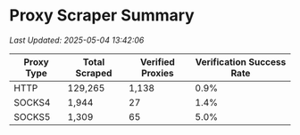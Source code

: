 # Proxy Scraper Summary

_Last Updated: 2025-05-04 13:42:06_

| Proxy Type | Total Scraped | Verified Proxies | Verification Success Rate |
|------------|--------------|------------------|--------------------------|
| HTTP | 129,265 | 1,138 | 0.9% |
| SOCKS4 | 1,944 | 27 | 1.4% |
| SOCKS5 | 1,309 | 65 | 5.0% |

